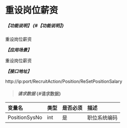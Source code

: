 # 重设岗位薪资
##### _【功能说明】_ {#【功能说明】}

重设岗位薪资


_**【应用场景】**_

重设岗位薪资

_**【接口地址】**_

http://ip:port/RecruitAction/Position/ReSetPositionSalary

> #### _请求数据_ {#请求数据}

| 变量名 | 类型 | 是否必须 | 描述 |
| :--- | :--- | :--- | :--- |
| PositionSysNo | int | 是 | 职位系统编码 |



